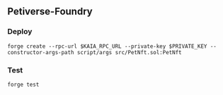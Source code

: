 ## Petiverse-Foundry

### Deploy
```forge create --rpc-url $KAIA_RPC_URL --private-key $PRIVATE_KEY --constructor-args-path script/args src/PetNft.sol:PetNft```

### Test
```forge test```
